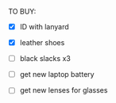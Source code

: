 TO BUY:
- [x] ID with lanyard
- [x] leather shoes
- [ ] black slacks x3
- [ ] get new laptop battery
- [ ] get new lenses for glasses
 



